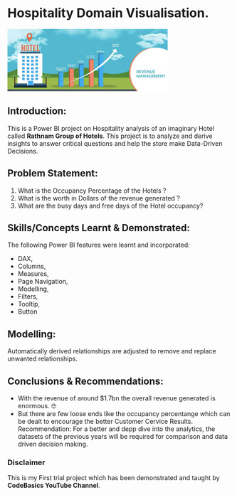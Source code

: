 # Hospitality Domain Visualisation.

![](images.jpg)

## Introduction:
This is a Power BI project on Hospitality analysis of an imaginary Hotel called **Rathnam Group of Hotels**. 
This project is to analyze and derive insights to answer critical questions and help the store make Data-Driven Decisions. 

## Problem Statement:
1. What is the Occupancy Percentage of the Hotels ?
2. What is the worth in Dollars of the revenue generated ?
3. What are the busy days and free days of the Hotel occupancy?

## Skills/Concepts Learnt & Demonstrated:
The following Power BI features were learnt and incorporated:
- DAX,
- Columns,
- Measures,
- Page Navigation,
- Modelling,
- Filters,
- Tooltip,
- Button

## Modelling:
Automatically derived relationships are adjusted to remove and replace unwanted relationships.

## Conclusions & Recommendations:
- With the revenue of around $1.7bn the overall revenue generated is enormous. 🤓
- But there are few loose ends like the occupancy percentange which can be dealt to encourage the better Customer Cervice Results.
Recommendation: For a better and depp dive into the analytics, the datasets of the previous years will be required for comparison and data driven decision making.

### Disclaimer
This is my First trial project which has been demonstrated and taught by **CodeBasics YouTube Channel**.

